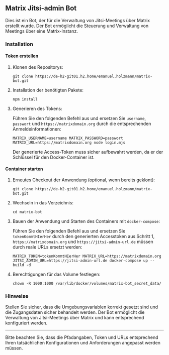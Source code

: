 ## Matrix Jitsi-admin Bot

Dies ist ein Bot, der für die Verwaltung von Jitsi-Meetings über Matrix erstellt wurde. Der Bot ermöglicht die Steuerung und Verwaltung von Meetings über eine Matrix-Instanz.

### Installation

#### Token erstellen

1. Klonen des Repositorys:

   ```
   git clone https://de-h2-git01.h2.home/emanuel.holzmann/matrix-bot.git
   ```

2. Installation der benötigten Pakete:

   ```
   npm install
   ```

3. Generieren des Tokens:

   Führen Sie den folgenden Befehl aus und ersetzen Sie `username`, `passwort` und `https://matrixdomain.org` durch die entsprechenden Anmeldeinformationen:

   ```shell
   MATRIX_USERNAME=username MATRIX_PASSWORD=passwort MATRIX_URL=https://matrixdomain.org node login.mjs 
   ```

   Der generierte Access-Token muss sicher aufbewahrt werden, da er der Schlüssel für den Docker-Container ist.

#### Container starten

1. Erneutes Checkout der Anwendung (optional, wenn bereits geklont):

   ```
   git clone https://de-h2-git01.h2.home/emanuel.holzmann/matrix-bot.git
   ```

2. Wechseln in das Verzeichnis:

   ```
   cd matrix-bot
   ```

3. Bauen der Anwendung und Starten des Containers mit `docker-compose`:

   Führen Sie den folgenden Befehl aus und ersetzen Sie `tokenKommtHIerHer` durch den generierten Accesstoken aus Schritt 1, `https://matrixdomain.org` und `https://jitsi-admin-url.de` müssen durch reale URLs ersetzt werden:

   ```shell
   MATRIX_TOKEN=tokenKommtHIerHer MATRIX_URL=https://matrixdomain.org JITSI_ADMIN_URL=https://jitsi-admin-url.de docker-compose up --build -d
   ```

4. Berechtigungen für das Volume festlegen:

   ```shell
   chown -R 1000:1000 /var/lib/docker/volumes/matrix-bot_secret_data/
   ```

### Hinweise

Stellen Sie sicher, dass die Umgebungsvariablen korrekt gesetzt sind und die Zugangsdaten sicher behandelt werden. Der Bot ermöglicht die Verwaltung von Jitsi-Meetings über Matrix und kann entsprechend konfiguriert werden.

---

Bitte beachten Sie, dass die Pfadangaben, Token und URLs entsprechend Ihren tatsächlichen Konfigurationen und Anforderungen angepasst werden müssen.